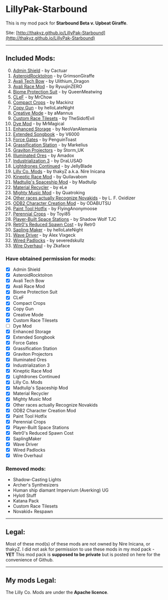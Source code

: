 # **LillyPak-Starbound**
This is my mod pack for **Starbound Beta v. Upbeat Giraffe**.

   Site: [http://thakyz.github.io/LillyPak-Starbound](http://thakyz.github.io/LillyPak-Starbound)

----------

## **Included Mods**:

 0. [Admin Shield](http://community.playstarbound.com/index.php?resources/2462/) - by Cactuar
 0. [AsteroidRocktoIron](http://community.playstarbound.com/index.php?resources/2787/) - by GrimsonGiraffe
 0. [Avali Tech Bow](http://community.playstarbound.com/index.php?resources/2251/) - by Ulithium_Dragon
 0. [Avali Race Mod](http://community.playstarbound.com/index.php?resources/998/) - by RyuujinZERO
 0. [Biome Protection Suit](http://community.playstarbound.com/index.php?resources/2748/) - by QueenMeatwing
 0. [CLeF](http://forums.playstarbound.com/index.php?resources/2622/) - by MrChow
 0. [Compact Crops](http://forums.playstarbound.com/index.php?resources/2516/) - by Mackinz
 0. [Copy Gun](http://community.playstarbound.com/index.php?resources/2418/) - by helloLateNight
 0. [Creative Mode](http://community.playstarbound.com/index.php?resources/614/) - by aMannus
 0. [Custom Race Tilesets](#) - by TheSidofEvil
 0. [Dye Mod](http://community.playstarbound.com/index.php?resources/970/) - by MrMagical
 0. [Enhanced Storage](http://community.playstarbound.com/index.php?resources/2450/) - by NeoVanAlemania
 0. [Extended Songbook](http://community.playstarbound.com/index.php?resources/249/) - by V6000
 0. [Force Gates](http://community.playstarbound.com/index.php?resources/1406/) - by PenguinToast
 0. [Grassification Station](http://community.playstarbound.com/index.php?resources/2296/) - by Markelius
 0. [Graviton Projectors](http://community.playstarbound.com/index.php?resources/2692/) - by Storm_UK
 0. [Illuminated Ores](http://community.playstarbound.com/index.php?resources/2429/) - by Amadox
 0. [Industrialization 3](http://community.playstarbound.com/index.php?resources/2531/) - by DraLUSAD
 0. [Lightdrones Continued](http://community.playstarbound.com/index.php?resources/2541/) - by JellyBlade
 0. [Lilly Co. Mods](#) - by thakyZ a.k.a. Nire Inicana
 0. [Kineptic Race Mod](http://community.playstarbound.com/index.php?resources/2264/) - by Quilavabom
 0. [Madtulip's Spaceship Mod](http://community.playstarbound.com/index.php?resources/59/) - by Madtulip
 0. [Material Recycler](http://community.playstarbound.com/index.php?resources/2585/) - by eLe
 0. [Mighty Music Mod](http://community.playstarbound.com/index.php?resources/1266/) - by Quatroking
 0. [Other races actually Recognize Novakids](http://community.playstarbound.com/index.php?resources/452/) - by L. F. Oxidizer
 0. [ODB2 Character Creation Mod](http://community.playstarbound.com/index.php?resources/1241/) - by ODABUTSU
 0. [Paint Tool Hotfix](http://community.playstarbound.com/index.php?resources/2619/) - by FlyingAnonymoose
 0. [Perennial Crops](http://community.playstarbound.com/index.php?resources/2403/) - by Toyi85
 0. [Player-Built Space Stations](http://community.playstarbound.com/index.php?resources/2783/) - by Shadow Wolf TJC
 0. [Retr0's Reduced Spawn Cost](http://community.playstarbound.com/index.php?resources/2667/) - by Retr0
 0. [Sapling Maker](http://forums.playstarbound.com/index.php?resources/2796/) - by helloLateNight
 0. [Wave Driver](http://forums.playstarbound.com/index.php?resources/2153/) - by Alex Vixgeck
 0. [Wired Padlocks](http://community.playstarbound.com/index.php?resources/2517/) - by severedskullz
 0. [Wire Overhaul](http://community.playstarbound.com/index.php?resources/2547/) - by Zkaface

### Have obtained permission for mods:
 - [x] Admin Shield
 - [x] AsteroidRocktoIron
 - [x] Avali Tech Bow
 - [x] Avali Race Mod
 - [x] Biome Protection Suit
 - [x] CLeF
 - [x] Compact Crops
 - [x] Copy Gun
 - [x] Creative Mode
 - [x] Custom Race Tilesets
 - [ ] Dye Mod
 - [x] Enhanced Storage
 - [x] Extended Songbook
 - [x] Force Gates
 - [x] Grassification Station
 - [x] Graviton Projectors
 - [x] Illuminated Ores
 - [x] Industrialization 3
 - [x] Kineptic Race Mod
 - [x] Lightdrones Continued
 - [x] Lilly Co. Mods
 - [x] Madtulip's Spaceship Mod
 - [x] Material Recycler
 - [x] Mighty Music Mod
 - [x] Other races actually Recognize Novakids
 - [x] ODB2 Character Creation Mod
 - [x] Paint Tool Hotfix
 - [x] Perennial Crops
 - [x] Player-Built Space Stations
 - [x] Retr0's Reduced Spawn Cost
 - [x] SaplingMaker
 - [x] Wave Driver
 - [x] Wired Padlocks
 - [x] Wire Overhaul

### Removed mods:
 - Shadow-Casting Lights
 - Archer's Synthesizers
 - Human ship diamant Impervium (Averking) UG
 - Hylotl Stuff
 - Katana Pack
 - Custom Race Tilesets
 - Novakid+ Respawn

----------

## **Legal**:

   Most of these mod(s) of these mods are not owned by Nire Inicana, or thakyZ.
   I did not ask for permission to use these mods in my mod pack - **YET**
   This mod pack is **supposed to be private** but is posted on here for the convenience of Github.

----------

## **My mods Legal**:

The Lilly Co. Mods are under the **Apache licence**.